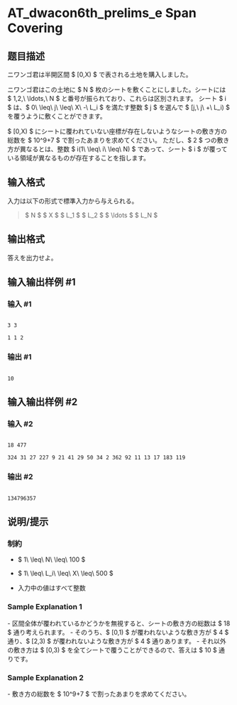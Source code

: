 # AT_dwacon6th_prelims_e Span Covering

## 题目描述

[problemUrl]: https://atcoder.jp/contests/dwacon6th-prelims/tasks/dwacon6th_prelims_e

ニワンゴ君は半開区間 $ [0,X) $ で表される土地を購入しました。

ニワンゴ君はこの土地に $ N $ 枚のシートを敷くことにしました。シートには $ 1,2,\ \ldots,\ N $ と番号が振られており、これらは区別されます。 シート $ i $ は、$ 0\ \leq\ j\ \leq\ X\ -\ L_i $ を満たす整数 $ j $ を選んで $ [j,\ j\ +\ L_i) $ を覆うように敷くことができます。

$ [0,X) $ にシートに覆われていない座標が存在しないようなシートの敷き方の総数を $ 10^9+7 $ で割ったあまりを求めてください。 ただし、$ 2 $ つの敷き方が異なるとは、整数 $ i(1\ \leq\ i\ \leq\ N) $ であって、シート $ i $ が覆っている領域が異なるものが存在することを指します。

## 输入格式

入力は以下の形式で標準入力から与えられる。

> $ N $ $ X $ $ L_1 $ $ L_2 $ $ \ldots $ $ L_N $

## 输出格式

答えを出力せよ。

## 输入输出样例 #1

### 输入 #1

```
3 3
1 1 2
```

### 输出 #1

```
10
```

## 输入输出样例 #2

### 输入 #2

```
18 477
324 31 27 227 9 21 41 29 50 34 2 362 92 11 13 17 183 119
```

### 输出 #2

```
134796357
```

## 说明/提示

### 制約

- $ 1\ \leq\ N\ \leq\ 100 $
- $ 1\ \leq\ L_i\ \leq\ X\ \leq\ 500 $
- 入力中の値はすべて整数

### Sample Explanation 1

\- 区間全体が覆われているかどうかを無視すると、シートの敷き方の総数は $ 18 $ 通り考えられます。 - そのうち、$ [0,1) $ が覆われないような敷き方が $ 4 $ 通り、$ [2,3) $ が覆われないような敷き方が $ 4 $ 通りあります。 - それ以外の敷き方は $ [0,3) $ を全てシートで覆うことができるので、答えは $ 10 $ 通りです。

### Sample Explanation 2

\- 敷き方の総数を $ 10^9+7 $ で割ったあまりを求めてください。